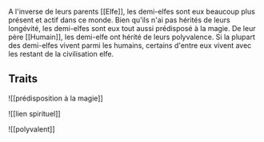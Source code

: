 A l'inverse de leurs parents [[Elfe]], les demi-elfes sont eux beaucoup plus présent et actif dans ce monde. Bien qu'ils n'ai pas hérités de leurs longévité, les demi-elfes sont eux tout aussi prédisposé à la magie. De leur père [[Humain]], les demi-elfe ont hérité de leurs polyvalence.
Si la plupart des demi-elfes vivent parmi les humains, certains d'entre eux vivent avec les restant de la civilisation elfe. 
## Traits
![[prédisposition à la magie]]

![[lien spirituel]]

![[polyvalent]]
